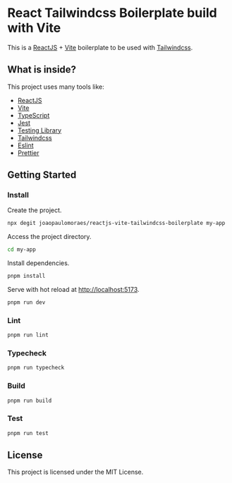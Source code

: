 # React Tailwindcss Boilerplate build with Vite

This is a [ReactJS](https://reactjs.org) + [Vite](https://vitejs.dev) boilerplate to be used with [Tailwindcss](https://tailwindcss.com).

## What is inside?

This project uses many tools like:

-   [ReactJS](https://reactjs.org)
-   [Vite](https://vitejs.dev)
-   [TypeScript](https://www.typescriptlang.org)
-   [Jest](https://jestjs.io)
-   [Testing Library](https://testing-library.com)
-   [Tailwindcss](https://tailwindcss.com)
-   [Eslint](https://eslint.org)
-   [Prettier](https://prettier.io)

## Getting Started

### Install

Create the project.

```bash
npx degit joaopaulomoraes/reactjs-vite-tailwindcss-boilerplate my-app
```

Access the project directory.

```bash
cd my-app
```

Install dependencies.

```bash
pnpm install
```

Serve with hot reload at <http://localhost:5173>.

```bash
pnpm run dev
```

### Lint

```bash
pnpm run lint
```

### Typecheck

```bash
pnpm run typecheck
```

### Build

```bash
pnpm run build
```

### Test

```bash
pnpm run test
```

## License

This project is licensed under the MIT License.
